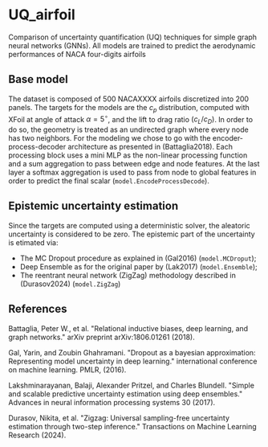 # UQ_airfoil
Comparison of uncertainty quantification (UQ) techniques for simple graph neural networks (GNNs). All models are trained to predict the aerodynamic performances of NACA four-digits airfoils

## Base model
The dataset is composed of 500 NACAXXXX airfoils discretized into 200 panels. The targets for the models are the $c_p$ distribution, computed with XFoil at angle of attack $\alpha=5^{\circ}$, and the lift to drag ratio $(c_L/c_D)$. In order to do so, the geometry is treated as an undirected graph where every node has two neighbors. For the modeling we chose to go with the encoder-process-decoder architecture as presented in (Battaglia2018). Each processing block uses a mini MLP as the non-linear processing function and a sum aggregation to pass between edge and node features. At the last layer a softmax aggregation is used to pass from node to global features in order to predict the final scalar (`model.EncodeProcessDecode`). 

## Epistemic uncertainty estimation
Since the targets are computed using a deterministic solver, the aleatoric uncertainty is considered to be zero. The epistemic part of the uncertainty is etimated via:
- The MC Dropout procedure as explained in (Gal2016) (`model.MCDroput`);
- Deep Ensemble as for the original paper by (Lak2017) (`model.Ensemble`);
- The reentrant neural network (ZigZag) methodology described in (Durasov2024) (`model.ZigZag`) 


## References
Battaglia, Peter W., et al. "Relational inductive biases, deep learning, and graph networks." arXiv preprint arXiv:1806.01261 (2018).

Gal, Yarin, and Zoubin Ghahramani. "Dropout as a bayesian approximation: Representing model uncertainty in deep learning." international conference on machine learning. PMLR, (2016).

Lakshminarayanan, Balaji, Alexander Pritzel, and Charles Blundell. "Simple and scalable predictive uncertainty estimation using deep ensembles." Advances in neural information processing systems 30 (2017).

Durasov, Nikita, et al. "Zigzag: Universal sampling-free uncertainty estimation through two-step inference." Transactions on Machine Learning Research (2024).

